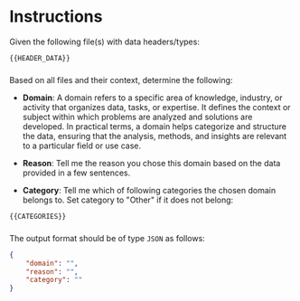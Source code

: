 # Instructions

Given the following file(s) with data headers/types:

`{{HEADER_DATA}}`

###

Based on all files and their context, determine the following:

* **Domain**: A domain refers to a specific area of knowledge, industry, or activity that organizes data, tasks, or expertise.
It defines the context or subject within which problems are analyzed and solutions are developed. In practical terms,
a domain helps categorize and structure the data, ensuring that the analysis, methods, and insights are relevant to a
particular field or use case.

* **Reason**: Tell me the reason you chose this domain based on the data provided in a few sentences.

* **Category**: Tell me which of following categories the chosen domain belongs to. Set category to "Other" if it does not belong:

`{{CATEGORIES}}`

###

The output format should be of type `JSON` as follows:

```json
{
    "domain": "",
    "reason": "",
    "category": ""
}
```
